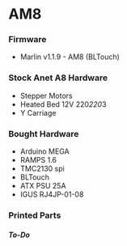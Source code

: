 # AM8

### Firmware
- Marlin v1.1.9 - AM8 (BLTouch)
  
### Stock Anet A8 Hardware
- Stepper Motors  
- Heated Bed 12V 220*220*3  
- Y Carriage  
  
### Bought Hardware
- Arduino MEGA  
- RAMPS 1.6  
- TMC2130 spi  
- BLTouch  
- ATX PSU 25A  
- IGUS RJ4JP-01-08  
  
### Printed Parts
##### To-Do
